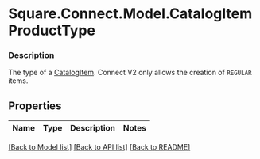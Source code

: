 # Square.Connect.Model.CatalogItemProductType

### Description

The type of a [CatalogItem](#type-catalogitem). Connect V2 only allows the creation of `REGULAR` items.

## Properties

Name | Type | Description | Notes
------------ | ------------- | ------------- | -------------



[[Back to Model list]](../README.md#documentation-for-models) [[Back to API list]](../README.md#documentation-for-api-endpoints) [[Back to README]](../README.md)


